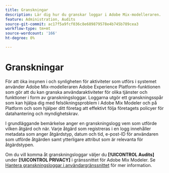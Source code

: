 ```yaml
---
title: Granskningar
description: Lär dig hur du granskar loggar i Adobe Mix-modelleraren.
feature: Administration, Audits
source-git-commit: ac17f5a9fcf036c8e689879578e4b745b789cea3
workflow-type: tm+mt
source-wordcount: '166'
ht-degree: 0%

---
```



# Granskningar

För att öka insynen i och synligheten för aktiviteter som utförs i systemet använder Adobe Mix-modelleraren Adobe Experience Platform-funktionen som gör att du kan granska användaraktiviteter för olika tjänster och funktioner i form av granskningsloggar. Loggarna utgör ett granskningsspår som kan hjälpa dig med felsökningsproblem i Adobe Mix Modeler och på Platform och som hjälper ditt företag att effektivt följa företagets policyer för datahantering och myndighetskrav.

I grundläggande bemärkelse anger en granskningslogg vem som utförde vilken åtgärd och när. Varje åtgärd som registreras i en logg innehåller metadata som anger åtgärdstyp, datum och tid, e-post-ID för användaren som utförde åtgärden samt ytterligare attribut som är relevanta för åtgärdstypen.

Om du vill komma åt granskningsloggar väljer du **[!UICONTROL Audits]** under **[!UICONTROL PRIVACY]** i gränssnittet för Adobe Mix Modeler. Se [Hantera granskningsloggar i användargränssnittet](https://experienceleague.adobe.com/docs/experience-platform/landing/governance-privacy-security/audit-logs/overview.html?lang=en#managing-audit-logs-in-the-ui) för mer information.

